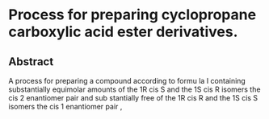 # Process for preparing cyclopropane carboxylic acid ester derivatives.

## Abstract
A process for preparing a compound according to formu la I containing substantially equimolar amounts of the 1R cis S and the 1S cis R isomers the cis 2 enantiomer pair and sub stantially free of the 1R cis R and the 1S cis S isomers the cis 1 enantiomer pair ,